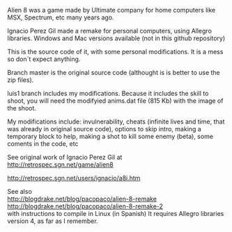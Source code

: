 ﻿Alien 8 was a game made by Ultimate company for home computers like MSX, Spectrum, etc many years ago.

Ignacio Perez Gil made a remake for personal computers, using Allegro libraries. Windows and Mac versions available (not in this github repository)

This is the source code of it, with some personal modifications.
It is a mess so don´t expect anything.

Branch master is the original source code (althought is is better to use the zip files). 

luis1 branch includes my modifications. Because it includes the skill to shoot, you will need the modifyied anims.dat file (815 Kb) with the image of the shoot.

My modifications include: invulnerability, cheats (infinite lives and time, that was already in original source code), options to skip intro, making a temporary block to help, making a shot to kill some enemy (beta), some coments in the code, etc


See original work of Ignacio Perez Gil at http://retrospec.sgn.net/game/alien8

http://retrospec.sgn.net/users/ignacio/a8i.htm

See also<br> 
http://blogdrake.net/blog/pacopaco/alien-8-remake<br>
http://blogdrake.net/blog/pacopaco/alien-8-remake-2<br>
 with instructions to compile in Linux (in Spanish)
It requires Allegro libraries version 4, as far as I remember.
